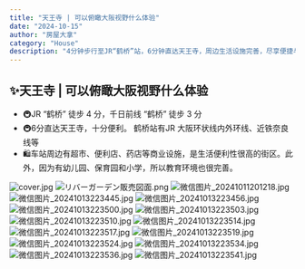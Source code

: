 ```yaml
---
title: "天王寺 | 可以俯瞰大阪视野什么体验"
date: "2024-10-15"
author: "房屋大拿"
category: "House"
description: "4分钟步行至JR“鹤桥”站，6分钟直达天王寺，周边生活设施完善，尽享便捷与舒适生活。"
---
```





## ✨天王寺 | 可以俯瞰大阪视野什么体验

- 🚇JR “鹤桥” 徒步 4 分，千日前线 “鹤桥” 徒步 3 分
- 🚇6分直达天王寺，十分便利。 鹤桥站有JR 大阪环状线内外环线、近铁奈良线等
- 🛍️车站周边有超市、便利店、药店等商业设施，是生活便利性很高的街区。此外，因为有幼儿园、保育园和小学，所以教育环境也很完善。
	
![cover.jpg](./cover.jpg)
![リバーガーデン販売図面.png](./リバーガーデン販売図面.png)
![微信图片_20241011201218.jpg](./微信图片_20241011201218.jpg)
![微信图片_20241013223445.jpg](./微信图片_20241013223445.jpg)
![微信图片_20241013223456.jpg](./微信图片_20241013223456.jpg)
![微信图片_20241013223500.jpg](./微信图片_20241013223500.jpg)
![微信图片_20241013223503.jpg](./微信图片_20241013223503.jpg)
![微信图片_20241013223510.jpg](./微信图片_20241013223510.jpg)
![微信图片_20241013223514.jpg](./微信图片_20241013223514.jpg)
![微信图片_20241013223517.jpg](./微信图片_20241013223517.jpg)
![微信图片_20241013223519.jpg](./微信图片_20241013223519.jpg)
![微信图片_20241013223524.jpg](./微信图片_20241013223524.jpg)
![微信图片_20241013223534.jpg](./微信图片_20241013223534.jpg)
![微信图片_20241013223536.jpg](./微信图片_20241013223536.jpg)
![微信图片_20241013223541.jpg](./微信图片_20241013223541.jpg)
